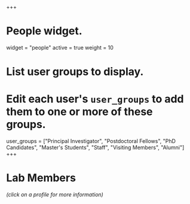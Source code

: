 +++
# People widget.
widget = "people"
active = true
weight = 10

# List user groups to display.
# Edit each user's `user_groups` to add them to one or more of these groups.
user_groups = ["Principal Investigator",
               "Postdoctoral Fellows",
               "PhD Candidates",
               "Master's Students",
               "Staff",
               "Visiting Members",
               "Alumni"]
+++

# **Lab Members**
_(click on a profile for more information)_
